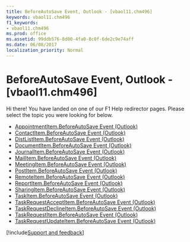 ```yaml
---
title: BeforeAutoSave Event, Outlook - [vbaol11.chm496]
keywords: vbaol11.chm496
f1_keywords:
- vbaol11.chm496
ms.prod: office
ms.assetid: 99ddb576-8d00-4fa0-8c0f-6de2c9e74aff
ms.date: 06/08/2017
localization_priority: Normal
---
```



# BeforeAutoSave Event, Outlook - [vbaol11.chm496]

Hi there! You have landed on one of our F1 Help redirector pages. Please select the topic you were looking for below.

- [AppointmentItem.BeforeAutoSave Event (Outlook)](https://msdn.microsoft.com/library/c24e39d1-39e5-6422-78ff-9d4e391ea2ae%28Office.15%29.aspx)
- [ContactItem.BeforeAutoSave Event (Outlook)](https://msdn.microsoft.com/library/c9fe9c4d-3c00-455c-3e89-9ac584597117%28Office.15%29.aspx)
- [DistListItem.BeforeAutoSave Event (Outlook)](https://msdn.microsoft.com/library/bb005bda-6270-22a8-5ae0-43979e3f3e63%28Office.15%29.aspx)
- [DocumentItem.BeforeAutoSave Event (Outlook)](https://msdn.microsoft.com/library/3aaf57a3-bcc2-d0ba-6fd9-d801452dc4ca%28Office.15%29.aspx)
- [JournalItem.BeforeAutoSave Event (Outlook)](https://msdn.microsoft.com/library/b4924fd8-52cd-fa8d-11d8-2683ea2f5b52%28Office.15%29.aspx)
- [MailItem.BeforeAutoSave Event (Outlook)](https://msdn.microsoft.com/library/0c725b91-f72f-7ceb-b2a9-da4f0369cf41%28Office.15%29.aspx)
- [MeetingItem.BeforeAutoSave Event (Outlook)](https://msdn.microsoft.com/library/59de272e-a36a-e842-a962-03ebe2befa26%28Office.15%29.aspx)
- [PostItem.BeforeAutoSave Event (Outlook)](https://msdn.microsoft.com/library/61a44326-0215-869b-0824-2308fd8017cf%28Office.15%29.aspx)
- [RemoteItem.BeforeAutoSave Event (Outlook)](https://msdn.microsoft.com/library/f33e1442-0e65-cc78-34ac-496b65ba565e%28Office.15%29.aspx)
- [ReportItem.BeforeAutoSave Event (Outlook)](https://msdn.microsoft.com/library/c3a2882c-ff82-39a1-3d18-5bf4f608b09e%28Office.15%29.aspx)
- [SharingItem.BeforeAutoSave Event (Outlook)](https://msdn.microsoft.com/library/38515dda-2539-5f0b-4c04-831067c09327%28Office.15%29.aspx)
- [TaskItem.BeforeAutoSave Event (Outlook)](https://msdn.microsoft.com/library/390578bf-3c8f-31f1-d81f-e2abba3c1fb6%28Office.15%29.aspx)
- [TaskRequestAcceptItem.BeforeAutoSave Event (Outlook)](https://msdn.microsoft.com/library/03c76bb7-b267-7c5f-37aa-dd28576b6a65%28Office.15%29.aspx)
- [TaskRequestDeclineItem.BeforeAutoSave Event (Outlook)](https://msdn.microsoft.com/library/a1def448-d1cf-3eae-17c9-aeaafa8fd47b%28Office.15%29.aspx)
- [TaskRequestItem.BeforeAutoSave Event (Outlook)](https://msdn.microsoft.com/library/0907ec19-5b94-619e-dcd1-8c458294194f%28Office.15%29.aspx)
- [TaskRequestUpdateItem.BeforeAutoSave Event (Outlook)](https://msdn.microsoft.com/library/a9c71d3d-af57-af05-6831-0a55e2139df4%28Office.15%29.aspx)

[!include[Support and feedback](~/includes/feedback-boilerplate.md)]